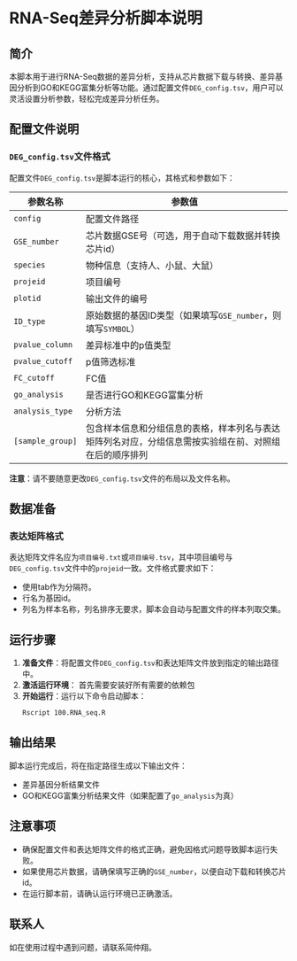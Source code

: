 # RNA-Seq差异分析脚本说明

## 简介
本脚本用于进行RNA-Seq数据的差异分析，支持从芯片数据下载与转换、差异基因分析到GO和KEGG富集分析等功能。通过配置文件`DEG_config.tsv`，用户可以灵活设置分析参数，轻松完成差异分析任务。

## 配置文件说明

### `DEG_config.tsv`文件格式
配置文件`DEG_config.tsv`是脚本运行的核心，其格式和参数如下：

| 参数名称 | 参数值 |
| --- | --- |
| `config` | 配置文件路径 |
| `GSE_number` | 芯片数据GSE号（可选，用于自动下载数据并转换芯片id） |
| `species` | 物种信息（支持人、小鼠、大鼠） |
| `projeid` | 项目编号 |
| `plotid` | 输出文件的编号 |
| `ID_type` | 原始数据的基因ID类型（如果填写`GSE_number`，则填写`SYMBOL`） |
| `pvalue_column` | 差异标准中的p值类型 |
| `pvalue_cutoff` | p值筛选标准 |
| `FC_cutoff` | FC值 |
| `go_analysis` | 是否进行GO和KEGG富集分析 |
| `analysis_type` | 分析方法 |
| `[sample_group]` | 包含样本信息和分组信息的表格，样本列名与表达矩阵列名对应，分组信息需按实验组在前、对照组在后的顺序排列 |

**注意**：请不要随意更改`DEG_config.tsv`文件的布局以及文件名称。

## 数据准备

### 表达矩阵格式
表达矩阵文件名应为`项目编号.txt`或`项目编号.tsv`，其中项目编号与`DEG_config.tsv`文件中的`projeid`一致。文件格式要求如下：

- 使用tab作为分隔符。
- 行名为基因id。
- 列名为样本名称，列名排序无要求，脚本会自动与配置文件的样本列取交集。

## 运行步骤

1. **准备文件**：将配置文件`DEG_config.tsv`和表达矩阵文件放到指定的输出路径中。
2. **激活运行环境**：
   首先需要安装好所有需要的依赖包
3. **开始运行**：运行以下命令启动脚本：
   ```bash
   Rscript 100.RNA_seq.R
   ```

## 输出结果
脚本运行完成后，将在指定路径生成以下输出文件：
- 差异基因分析结果文件
- GO和KEGG富集分析结果文件（如果配置了`go_analysis`为真）

## 注意事项
- 确保配置文件和表达矩阵文件的格式正确，避免因格式问题导致脚本运行失败。
- 如果使用芯片数据，请确保填写正确的`GSE_number`，以便自动下载和转换芯片id。
- 在运行脚本前，请确认运行环境已正确激活。

## 联系人
如在使用过程中遇到问题，请联系简仲翔。
